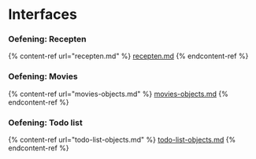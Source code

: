 # Interfaces

### Oefening: Recepten

{% content-ref url="recepten.md" %}
[recepten.md](recepten.md)
{% endcontent-ref %}

### Oefening: Movies

{% content-ref url="movies-objects.md" %}
[movies-objects.md](movies-objects.md)
{% endcontent-ref %}

### Oefening: Todo list

{% content-ref url="todo-list-objects.md" %}
[todo-list-objects.md](todo-list-objects.md)
{% endcontent-ref %}
